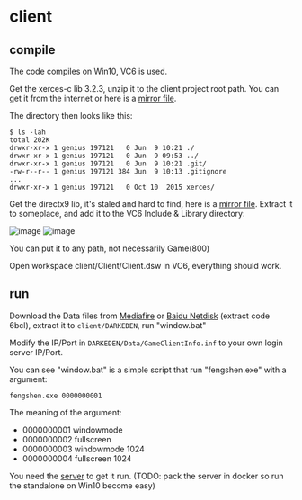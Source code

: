 # client

## compile

The code compiles on Win10, VC6 is used.

Get the xerces-c lib 3.2.3, unzip it to the client project root path.
You can get it from the internet or here is a [mirror file](https://github.com/opendarkeden/client/raw/data/xerces-c-3.2.3.zip).

The directory then looks like this:

```
$ ls -lah
total 202K
drwxr-xr-x 1 genius 197121   0 Jun  9 10:21 ./
drwxr-xr-x 1 genius 197121   0 Jun  9 09:53 ../
drwxr-xr-x 1 genius 197121   0 Jun  9 10:21 .git/
-rw-r--r-- 1 genius 197121 384 Jun  9 10:13 .gitignore
...
drwxr-xr-x 1 genius 197121   0 Oct 10  2015 xerces/
```

Get the directx9 lib, it's staled and hard to find, here is a [mirror file](https://github.com/opendarkeden/client/raw/data/dx90bsdk.zip).
Extract it to someplace, and add it to the VC6 Include & Library directory:

![image](https://user-images.githubusercontent.com/1420062/121283362-8949b900-c90d-11eb-8a7e-eeac6eb4135b.png)
![image](https://user-images.githubusercontent.com/1420062/121283745-3a505380-c90e-11eb-91cc-2c6ecfd76479.png)

You can put it to any path, not necessarily Game(800)


Open workspace client/Client/Client.dsw in VC6, everything should work.

## run

Download the Data files from [Mediafire](https://www.mediafire.com/file/017bif66kyieviw/DARKEDEN.zip/file) or [Baidu Netdisk](https://pan.baidu.com/s/1-DufSEmnydMbOtTwOo_h8A) (extract code 6bcl), extract it to `client/DARKEDEN`, run "window.bat"

Modify the IP/Port in `DARKEDEN/Data/GameClientInfo.inf` to your own login server IP/Port.

You can see "window.bat" is a simple script that run "fengshen.exe" with a argument:

```
fengshen.exe 0000000001 
```

The meaning of the argument:

- 0000000001 windowmode
- 0000000002 fullscreen
- 0000000003 windowmode 1024
- 0000000004 fullscreen 1024


You need the [server](https://github.com/opendarkeden/server) to get it run. (TODO: pack the server in docker so run the standalone on Win10 become easy)
